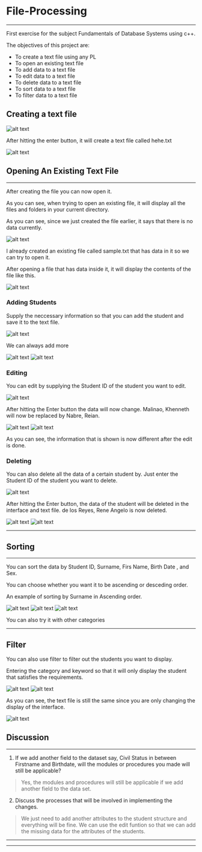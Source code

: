 # File-Processing
***
First exercise for the subject Fundamentals of Database Systems using c++. 

The objectives of this project are: 

* To create a text file using any PL
* To open an existing text file
* To add data to a text file
* To edit data to a text file
* To delete data to a text file
* To sort data to a text file
* To filter data to a text file


## Creating a text file

![alt text](https://github.com/saabyer/File-Processing/blob/main/FileProcessingFinal/samples/1.png)

 After hitting the enter button, it will create a text file called hehe.txt
 
![alt text](https://github.com/saabyer/File-Processing/blob/main/FileProcessingFinal/samples/2.png)

 ## Opening An Existing Text File
 ***
 After creating the file you can now open it. 

 As you can see, when trying to open an existing file, it will display all the files and folders in your current directory.

 As you can see, since we just created the file earlier, it says that there is no data currently. 

 
![alt text](https://github.com/saabyer/File-Processing/blob/main/FileProcessingFinal/samples/3.png)

I already created an existing file called sample.txt that has data in it so we can try to open it.

  After opening a file that has data inside it, it will display the contents of the file like this.

  ![alt text](https://github.com/saabyer/File-Processing/blob/main/FileProcessingFinal/samples/9.2.png)

### Adding Students

Supply the neccessary information so that you can add the student and save it to the text file.

![alt text](https://github.com/saabyer/File-Processing/blob/main/FileProcessingFinal/samples/9.png)


We can always add more


![alt text](https://github.com/saabyer/File-Processing/blob/main/FileProcessingFinal/samples/4.png)
![alt text](https://github.com/saabyer/File-Processing/blob/main/FileProcessingFinal/samples/4.2.png)

### Editing 

You can edit by supplying the Student ID of the student you want to edit.


![alt text](https://github.com/saabyer/File-Processing/blob/main/FileProcessingFinal/samples/5.png)

After hitting the Enter button the data will now change. Malinao, Khenneth will now be replaced by Nabre, Reian.

![alt text](https://github.com/saabyer/File-Processing/blob/main/FileProcessingFinal/samples/5.2.png)
![alt text](https://github.com/saabyer/File-Processing/blob/main/FileProcessingFinal/samples/5.3.png)


As you can see, the information that is shown is now different after the edit is done.


### Deleting

You can also delete all the data of a certain student by.
Just enter the Student ID of the student you want to delete.

<!--show 2 images before and after delete image-->
![alt text](https://github.com/saabyer/File-Processing/blob/main/FileProcessingFinal/samples/6.png)

After hitting the Enter button, the data of the student will be deleted in the interface and text file. de los Reyes, Rene Angelo is now deleted.

![alt text](https://github.com/saabyer/File-Processing/blob/main/FileProcessingFinal/samples/6.2.png)
![alt text](https://github.com/saabyer/File-Processing/blob/main/FileProcessingFinal/samples/6.3.png)





***

## Sorting
***
You can sort the data by Student ID, Surname, Firs Name, Birth Date , and Sex.

You can choose whether you want it to be ascending or desceding order.


An example of sorting by Surname in Ascending order.

<!-- Show before and after image of sorting image-->

![alt text](https://github.com/saabyer/File-Processing/blob/main/FileProcessingFinal/samples/7.png)
![alt text](https://github.com/saabyer/File-Processing/blob/main/FileProcessingFinal/samples/7.2.png)
![alt text](https://github.com/saabyer/File-Processing/blob/main/FileProcessingFinal/samples/7.3.png)



You can also try it with other categories

***

## Filter

You can also use filter to filter out the students you want to display.

Entering the category and keyword so that it will only display the student that satisfies the requirements.

<!-- show example of sort-->

![alt text](https://github.com/saabyer/File-Processing/blob/main/FileProcessingFinal/samples/8.png)
![alt text](https://github.com/saabyer/File-Processing/blob/main/FileProcessingFinal/samples/8.2.png)

As you can see, the text file is still the same since you are only changing the display of the interface.

![alt text](https://github.com/saabyer/File-Processing/blob/main/FileProcessingFinal/samples/8.3.png)



## Discussion
***
1. If we add another field to the dataset say, Civil Status in between Firstname and Birthdate, will the modules or procedures you made will still be applicable?
 > Yes, the modules and procedures will still be applicable if we add another field to the data set. 

 
 2. Discuss the processes that will be involved in implementing the changes. 
> We just need to add another attributes to the student structure and everything will be fine. We can use the edit funtion so that we can add the missing data for the attributes of the students. 
***


***






